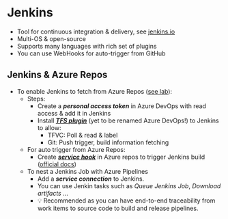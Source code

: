 # Jenkins

- Tool for continuous integration & delivery, see [jenkins.io](https://jenkins.io)
- Multi-OS & open-source
- Supports many languages with rich set of plugins
- You can use WebHooks for auto-trigger from GitHub

## Jenkins & Azure Repos

- To enable Jenkins to fetch from Azure Repos ([see lab](https://www.azuredevopslabs.com/labs/vstsextend/Jenkins/)):
  - Steps:
    - Create a ***personal access token*** in Azure DevOps with read access & add it in Jenkins
    - Install [***TFS plugin***](https://github.com/jenkinsci/tfs-plugin) (yet to be renamed Azure DevOps!) to Jenkins to allow:
      - TFVC: Poll & read & label
      - Git: Push trigger, build information fetching
  - For auto trigger from Azure Repos:
    - Create [***service hook***](./2.%20Azure%20DevOps%20Overview.md#service-hooks) in Azure repos to trigger Jenkins build ([official docs](https://docs.microsoft.com/en-us/azure/devops/service-hooks/services/jenkins?view=azure-devops))
  - To nest a Jenkins Job with Azure Pipelines
    - Add a ***service connection*** to Jenkins.
    - You can use Jenkin tasks such as *Queue Jenkins Job*, *Download artifacts* ...
    - 💡 Recommended as you can have end-to-end traceability from work items to source code to build and release pipelines.
